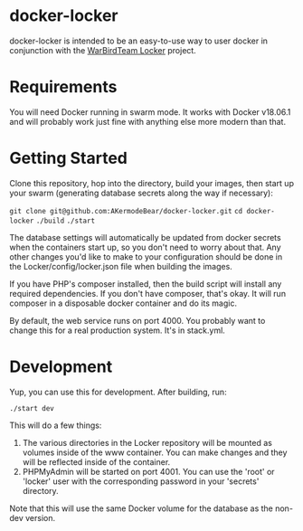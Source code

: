 # docker-locker
docker-locker is intended to be an easy-to-use way to user docker in conjunction with the [WarBirdTeam Locker](https://github.com/warbirdteam/Locker) project.

# Requirements
You will need Docker running in swarm mode. It works with Docker v18.06.1 and will probably work just fine with anything else more modern than that.

# Getting Started
Clone this repository, hop into the directory, build your images, then start up your swarm (generating database secrets along the way if necessary):

`git clone git@github.com:AKermodeBear/docker-locker.git`
`cd docker-locker`
`./build`
`./start`

The database settings will automatically be updated from docker secrets when the containers start up, so you don't need to worry about that. Any other changes you'd like to make to your configuration should be done in the Locker/config/locker.json file when building the images.

If you have PHP's composer installed, then the build script will install any required dependencies. If you don't have composer, that's okay. It will run composer in a disposable docker container and do its magic.

By default, the web service runs on port 4000. You probably want to change this for a real production system. It's in stack.yml.

# Development
Yup, you can use this for development. After building, run:

`./start dev`

This will do a few things:
1. The various directories in the Locker repository will be mounted as volumes inside of the www container. You can make changes and they will be reflected inside of the container.
2. PHPMyAdmin will be started on port 4001. You can use the 'root' or 'locker' user with the corresponding password in your 'secrets' directory.

Note that this will use the same Docker volume for the database as the non-dev version.